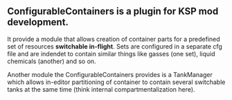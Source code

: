 ## ConfigurableContainers is a plugin for KSP mod development.

It provide a module that allows creation of container parts for a predefined set of resources **switchable in-flight**. Sets are configured in a separate cfg file and are indendet to contain similar things like gasses (one set), liquid chemicals (another) and so on.

Another module the ConfigurableContainers provides is a TankManager which allows in-editor partitioning of container to contain several switchable tanks at the same time (think internal compartmentalization here).
